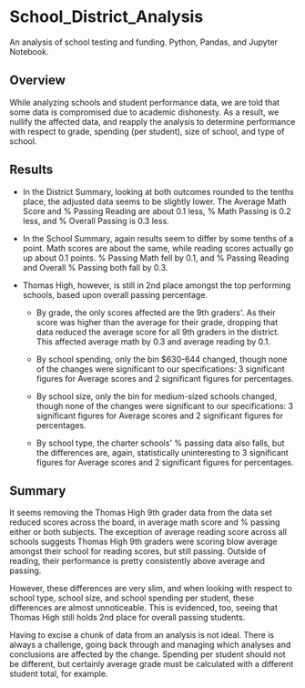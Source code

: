 # School_District_Analysis
An analysis of school testing and funding. Python, Pandas, and Jupyter Notebook.

## Overview

While analyzing schools and student performance data, we are told that some data is compromised due to academic dishonesty.  As a result, we nullify the affected data, and reapply the analysis to determine performance with respect to grade, spending (per student), size of school, and type of school.


## Results

- In the District Summary, looking at both outcomes rounded to the tenths place, the adjusted data seems to be slightly lower.  The Average Math Score and % Passing Reading are about 0.1 less, % Math Passing is 0.2 less, and % Overall Passing is 0.3 less.
- In the School Summary, again results seem to differ by some tenths of a point.  Math scores are about the same, while reading scores actually go up about 0.1 points.  % Passing Math fell by 0.1, and % Passing Reading and Overall % Passing both fall by 0.3.
- Thomas High, however, is still in 2nd place amongst the top performing schools, based upon overall passing percentage.

  - By grade, the only scores affected are the 9th graders'.  As their score was higher than the average for their grade, dropping that data reduced the average score for all 9th graders in the district.  This affected average math by 0.3 and average reading by 0.1.
 
  - By school spending, only the bin $630-644 changed, though none of the changes were significant to our specifications: 3 significant figures for Average scores and 2 significant figures for percentages.

  - By school size, only the bin for medium-sized schools changed, though none of the changes were significant to our specifications: 3 significant figures for Average scores and 2 significant figures for percentages.

  - By school type, the charter schools' % passing data also falls, but the differences are, again, statistically uninteresting to 3 significant figures for Average scores and 2 significant figures for percentages.

## Summary

It seems removing the Thomas High 9th grader data from the data set reduced scores across the board, in average math score and % passing either or both subjects. The exception of average reading score across all schools suggests Thomas High 9th graders were scoring blow average amongst their school for reading scores, but still passing.  Outside of reading, their performance is pretty consistently above average and passing.

However, these differences are very slim, and when looking with respect to school type, school size, and school spending per student, these differences are almost unnoticeable.  This is evidenced, too, seeing that Thomas High still holds 2nd place for overall passing students.

Having to excise a chunk of data from an analysis is not ideal.  There is always a challenge, going back through and managing which analyses and conclusions are affected by the change.  Spending per student should not be different, but certainly average grade must be calculated with a different student total, for example.
